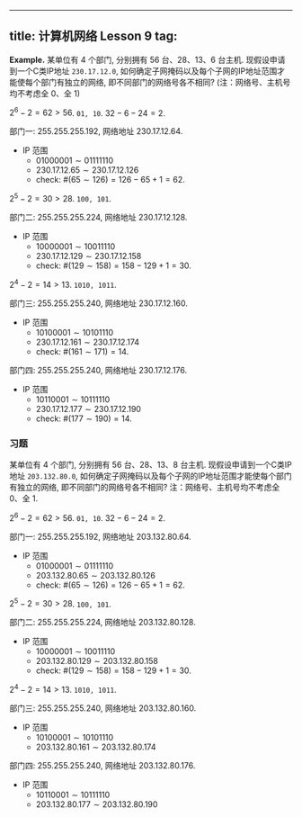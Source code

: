 
---
title: 计算机网络 Lesson 9
tag: [](/index.md)
---

$\textbf{Example.}$ 某单位有 4 个部门, 分别拥有 56 台、28、13、6 台主机. 现假设申请到一个C类IP地址 `230.17.12.0`, 如何确定子网掩码以及每个子网的IP地址范围才能使每个部门有独立的网络, 即不同部门的网络号各不相同? (注：网络号、主机号均不考虑全 0、全 1)

$2^6-2 = 62 > 56$. `01, 10`. $32-6-24 = 2$. 

部门一: $255.255.255.192$, 网络地址 $230.17.12.64$.  
  - IP 范围 
    - $01000001 \sim 01111110$
    - $230.17.12.65 \sim 230.17.12.126$
    - check: $\#(65 \sim 126) = 126 - 65 + 1 = 62$. 

$2^5 - 2 = 30 > 28$. `100, 101`. 

部门二: $255.255.255.224$, 网络地址 $230.17.12.128$.   
  - IP 范围 
    - $10000001 \sim 10011110$
    - $230.17.12.129 \sim 230.17.12.158$
    - check: $\#(129 \sim 158) = 158 - 129 + 1 = 30$. 

$2^4 - 2 = 14 > 13$. `1010, 1011`. 

部门三: $255.255.255.240$, 网络地址 $230.17.12.160$.   
  - IP 范围 
    - $10100001 \sim 10101110$
    - $230.17.12.161 \sim 230.17.12.174$
    - check: $\#(161 \sim 171) = 14$. 

部门四: $255.255.255.240$, 网络地址 $230.17.12.176$.   
- IP 范围 
    - $10110001 \sim 10111110$
    - $230.17.12.177 \sim 230.17.12.190$
    - check: $\#(177 \sim 190) = 14$. 

### 习题

某单位有 4 个部门, 分别拥有 56 台、28、13、8 台主机. 现假设申请到一个C类IP地址 `203.132.80.0`, 如何确定子网掩码以及每个子网的IP地址范围才能使每个部门有独立的网络, 即不同部门的网络号各不相同? 注：网络号、主机号均不考虑全 0、全 1. 

$2^6-2 = 62 > 56$. `01, 10`. $32-6-24 = 2$. 

部门一: $255.255.255.192$, 网络地址 $203.132.80.64$.  
  - IP 范围 
    - $01000001 \sim 01111110$
    - $203.132.80.65 \sim 203.132.80.126$
    - check: $\#(65 \sim 126) = 126 - 65 + 1 = 62$. 

$2^5 - 2 = 30 > 28$. `100, 101`. 

部门二: $255.255.255.224$, 网络地址 $203.132.80.128$.   
  - IP 范围 
    - $10000001 \sim 10011110$
    - $203.132.80.129 \sim 203.132.80.158$
    - check: $\#(129 \sim 158) = 158 - 129 + 1 = 30$. 

$2^4 - 2 = 14 > 13$. `1010, 1011`. 

部门三: $255.255.255.240$, 网络地址 $203.132.80.160$.   
  - IP 范围 
    - $10100001 \sim 10101110$
    - $203.132.80.161 \sim 203.132.80.174$

部门四: $255.255.255.240$, 网络地址 $203.132.80.176$.   
- IP 范围 
    - $10110001 \sim 10111110$
    - $203.132.80.177 \sim 203.132.80.190$

